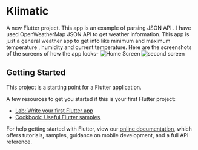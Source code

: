 # Klimatic

A new Flutter project.
This app is an example of parsing JSON API .
I have used OpenWeatherMap JSON API to get weather information.
This app is just a general weather app to get info like minimum and maximum temperature , humidity and current temperature.
Here are the screenshots of the screens of how the app looks-
![Home Screen](https://user-images.githubusercontent.com/42516515/59157020-9d117900-8ac1-11e9-96d4-e35ddb475db2.PNG)
![second screen](https://user-images.githubusercontent.com/42516515/59157028-ab5f9500-8ac1-11e9-8029-424f016fa21e.PNG)



## Getting Started

This project is a starting point for a Flutter application.

A few resources to get you started if this is your first Flutter project:

- [Lab: Write your first Flutter app](https://flutter.dev/docs/get-started/codelab)
- [Cookbook: Useful Flutter samples](https://flutter.dev/docs/cookbook)

For help getting started with Flutter, view our 
[online documentation](https://flutter.dev/docs), which offers tutorials, 
samples, guidance on mobile development, and a full API reference.
